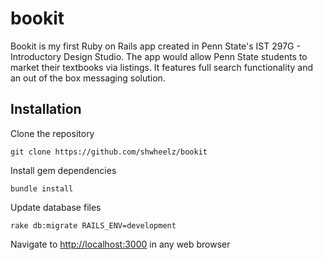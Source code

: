 # bookit
Bookit is my first Ruby on Rails app created in Penn State's IST 297G - Introductory Design Studio.  The app would allow Penn State students to market their textbooks via listings.  It features full search functionality and an out of the box messaging solution.  

Installation
---------------
Clone the repository
````
git clone https://github.com/shwheelz/bookit
````

Install gem dependencies
````
bundle install
````

Update database files
````
rake db:migrate RAILS_ENV=development
````

Navigate to <a href="http://localhost:3000">http://localhost:3000</a> in any web browser

